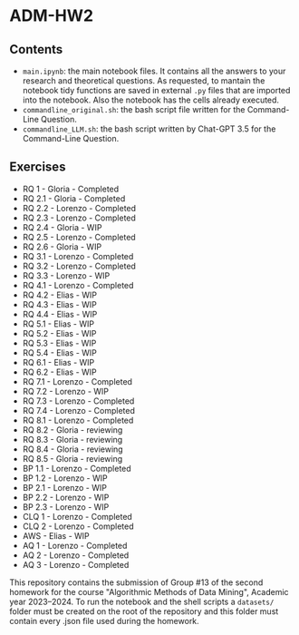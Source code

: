 # ADM-HW2

## Contents

* `main.ipynb`: the main notebook files. It contains all the answers to your research and theoretical questions. As requested, to mantain the notebook tidy functions are saved in external `.py` files that are imported into the notebook. Also the notebook has the cells already executed.
* `commandline_original.sh`: the bash script file written for the Command-Line Question.
* `commandline_LLM.sh`: the bash script written by Chat-GPT 3.5 for the Command-Line Question.

## Exercises

* RQ 1 - Gloria - Completed
* RQ 2.1 - Gloria - Completed
* RQ 2.2 - Lorenzo - Completed
* RQ 2.3 - Lorenzo - Completed
* RQ 2.4 - Gloria - WIP
* RQ 2.5 - Lorenzo - Completed
* RQ 2.6 - Gloria - WIP
* RQ 3.1 - Lorenzo - Completed
* RQ 3.2 - Lorenzo - Completed
* RQ 3.3 - Lorenzo - WIP
* RQ 4.1 - Lorenzo - Completed
* RQ 4.2 - Elias - WIP
* RQ 4.3 - Elias - WIP
* RQ 4.4 - Elias - WIP
* RQ 5.1 - Elias - WIP
* RQ 5.2 - Elias - WIP
* RQ 5.3 - Elias - WIP
* RQ 5.4 - Elias - WIP
* RQ 6.1 - Elias - WIP
* RQ 6.2 - Elias - WIP
* RQ 7.1 - Lorenzo - Completed
* RQ 7.2 - Lorenzo - WIP
* RQ 7.3 - Lorenzo - Completed
* RQ 7.4 - Lorenzo - Completed
* RQ 8.1 - Lorenzo - Completed
* RQ 8.2 - Gloria - reviewing
* RQ 8.3 - Gloria - reviewing
* RQ 8.4 - Gloria - reviewing
* RQ 8.5 - Gloria - reviewing
* BP 1.1 - Lorenzo - Completed
* BP 1.2 - Lorenzo - WIP
* BP 2.1 - Lorenzo - WIP
* BP 2.2 - Lorenzo - WIP
* BP 2.3 - Lorenzo - WIP
* CLQ 1 - Lorenzo - Completed
* CLQ 2 - Lorenzo - Completed
* AWS - Elias - WIP
* AQ 1 - Lorenzo - Completed
* AQ 2 - Lorenzo - Completed
* AQ 3 - Lorenzo - Completed

This repository contains the submission of Group #13 of the second homework for the course "Algorithmic Methods of Data Mining", Academic year 2023–2024.
To run the notebook and the shell scripts a `datasets/` folder must be created on the root of the repository and this folder must contain every .json file used during the homework.
